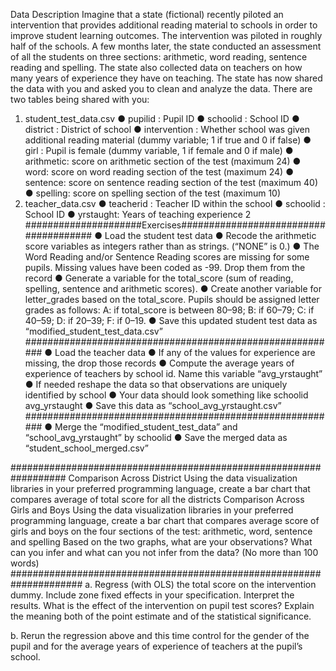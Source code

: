 

Data Description
Imagine that a state (fictional) recently piloted an intervention that provides
additional reading material to schools in order to improve student learning
outcomes. The intervention was piloted in roughly half of the schools.
A few months later, the state conducted an assessment of all the students on three
sections: arithmetic, word reading, sentence reading and spelling. The state also
collected data on teachers on how many years of experience they have on
teaching.
The state has now shared the data with you and asked you to clean and analyze
the data. There are two tables being shared with you:
1. student_test_data.csv
● pupilid : Pupil ID
● schoolid : School ID
● district : District of school
● intervention : Whether school was given additional reading material (dummy
variable; 1 if true and 0 if false)
● girl : Pupil is female (dummy variable, 1 if female and 0 if male)
● arithmetic: score on arithmetic section of the test (maximum 24)
● word: score on word reading section of the test (maximum 24)
● sentence: score on sentence reading section of the test (maximum 40)
● spelling: score on spelling section of the test (maximum 10)
2. teacher_data.csv
● teacherid : Teacher ID within the school
● schoolid : School ID
● yrstaught: Years of teaching experience
2
#####################Exercises######################################
● Load the student test data
● Recode the arithmetic score variables as integers rather than as strings.
(“NONE” is 0.)
● The Word Reading and/or Sentence Reading scores are missing for some
pupils. Missing values have been coded as -99. Drop them from the record
● Generate a variable for the total_score (sum of reading, spelling, sentence
and arithmetic scores).
● Create another variable for letter_grades based on the total_score. Pupils
should be assigned letter grades as follows: A: if total_score is between
80–98; B: if 60–79; C: if 40–59; D: if 20–39; F: if 0–19.
● Save this updated student test data as “modified_student_test_data.csv”
#########################################################
● Load the teacher data
● If any of the values for experience are missing, the drop those records
● Compute the average years of experience of teachers by school id. Name this
variable “avg_yrstaught”
● If needed reshape the data so that observations are uniquely identified by
school
● Your data should look something like
schoolid avg_yrstaught
● Save this data as “school_avg_yrstaught.csv”
#########################################################
● Merge the “modified_student_test_data” and “school_avg_yrstaught” by
schoolid
● Save the merged data as “student_school_merged.csv”

##################################################################
Comparison Across District
Using the data visualization libraries in your preferred programming language,
create a bar chart that compares average of total score for all the districts
Comparison Across Girls and Boys
Using the data visualization libraries in your preferred programming language,
create a bar chart that compares average score of girls and boys on the four
sections of the test: arithmetic, word, sentence and spelling
Based on the two graphs, what are your observations? What can you infer
and what can you not infer from the data? (No more than 100 words)
#####################################################################
a. Regress (with OLS) the total score on the intervention dummy. Include zone
fixed effects in your specification.
Interpret the results. What is the effect of the intervention on pupil test scores?
Explain the meaning both of the point estimate and of the statistical significance.

b. Rerun the regression above and this time control for the gender of the pupil
and for the average years of experience of teachers at the pupil’s school.

